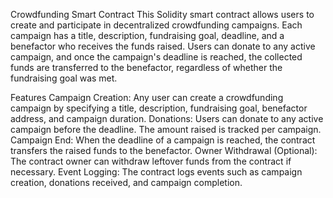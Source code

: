Crowdfunding Smart Contract
This Solidity smart contract allows users to create and participate in decentralized crowdfunding campaigns. Each campaign has a title, description, fundraising goal, deadline, and a benefactor who receives the funds raised. Users can donate to any active campaign, and once the campaign's deadline is reached, the collected funds are transferred to the benefactor, regardless of whether the fundraising goal was met.

Features
Campaign Creation: Any user can create a crowdfunding campaign by specifying a title, description, fundraising goal, benefactor address, and campaign duration.
Donations: Users can donate to any active campaign before the deadline. The amount raised is tracked per campaign.
Campaign End: When the deadline of a campaign is reached, the contract transfers the raised funds to the benefactor.
Owner Withdrawal (Optional): The contract owner can withdraw leftover funds from the contract if necessary.
Event Logging: The contract logs events such as campaign creation, donations received, and campaign completion.
